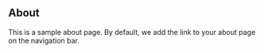 ## About

This is a sample about page. By default, we add the link to your about page on the navigation bar.
